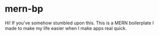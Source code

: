 # mern-bp
Hi! If you've somehow stumbled upon this. This is a MERN boilerplate I made to make my life easier when I make apps real quick.
